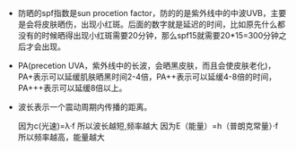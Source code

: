 - 防晒的spf指数是sun procetion factor，防的的是紫外线中的中波UVB，主要是会将皮肤晒伤，出现小红斑。后面的数字就是延迟的时间，比如原先什么都没有的时候晒得出现小红斑需要20分钟，那么spf15就需要20*15=300分钟之后才会出现。

- PA(precetion UVA，紫外线中的长波，会晒黑皮肤，而且会使皮肤老化)，PA+表示可以延缓肌肤晒黑时间2-4倍，PA++表示可以延缓4-8倍的时间，PA+++表示可以延缓8倍以上。

- 波长表示一个震动周期内传播的距离。

  因为c(光速)=λ·f
  所以波长越短,频率越大
  因为E（能量）=h（普朗克常量）·f
  所以频率越高，能量越大